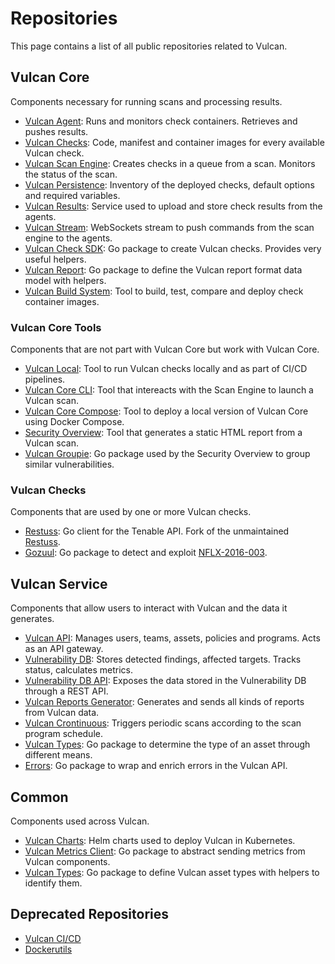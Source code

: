 # Repositories

This page contains a list of all public repositories related to Vulcan.

## Vulcan Core

Components necessary for running scans and processing results.

- [Vulcan Agent](https://github.com/adevinta/vulcan-agent): Runs and monitors check containers. Retrieves and pushes results.
- [Vulcan Checks](https://github.com/adevinta/vulcan-checks): Code, manifest and container images for every available Vulcan check.
- [Vulcan Scan Engine](https://github.com/adevinta/vulcan-scan-engine): Creates checks in a queue from a scan. Monitors the status of the scan.
- [Vulcan Persistence](https://github.com/adevinta/vulcan-persistence): Inventory of the deployed checks, default options and required variables.
- [Vulcan Results](https://github.com/adevinta/vulcan-results): Service used to upload and store check results from the agents.
- [Vulcan Stream](https://github.com/adevinta/vulcan-stream): WebSockets stream to push commands from the scan engine to the agents.
- [Vulcan Check SDK](https://github.com/adevinta/vulcan-check-sdk): Go package to create Vulcan checks. Provides very useful helpers.
- [Vulcan Report](https://github.com/adevinta/vulcan-report): Go package to define the Vulcan report format data model with helpers.
- [Vulcan Build System](https://github.com/adevinta/vulcan-checks-bsys): Tool to build, test, compare and deploy check container images.

### Vulcan Core Tools

Components that are not part with Vulcan Core but work with Vulcan Core.

- [Vulcan Local](https://github.com/adevinta/vulcan-local): Tool to run Vulcan checks locally and as part of CI/CD pipelines.
- [Vulcan Core CLI](https://github.com/adevinta/vulcan-core-cli): Tool that intereacts with the Scan Engine to launch a Vulcan scan.
- [Vulcan Core Compose](https://github.com/adevinta/vulcan-core-compose): Tool to deploy a local version of Vulcan Core using Docker Compose.
- [Security Overview](https://github.com/adevinta/security-overview): Tool that generates a static HTML report from a Vulcan scan.
- [Vulcan Groupie](https://github.com/adevinta/vulcan-groupie): Go package used by the Security Overview to group similar vulnerabilities.

### Vulcan Checks

Components that are used by one or more Vulcan checks.

- [Restuss](https://github.com/adevinta/restuss): Go client for the Tenable API. Fork of the unmaintained [Restuss](https://github.com/stefanoj3/restuss).
- [Gozuul](https://github.com/adevinta/gozuul): Go package to detect and exploit [NFLX-2016-003](https://github.com/Netflix/security-bulletins/blob/master/advisories/nflx-2016-003.md).

## Vulcan Service 

Components that allow users to interact with Vulcan and the data it generates.

- [Vulcan API](https://github.com/adevinta/vulcan-api): Manages users, teams, assets, policies and programs. Acts as an API gateway.
- [Vulnerability DB](https://github.com/adevinta/vulnerability-db): Stores detected findings, affected targets. Tracks status, calculates metrics.
- [Vulnerability DB API](https://github.com/adevinta/vulnerability-db-api): Exposes the data stored in the Vulnerability DB through a REST API.
- [Vulcan Reports Generator](https://github.com/adevinta/vulcan-reports-generator): Generates and sends all kinds of reports from Vulcan data.
- [Vulcan Crontinuous](https://github.com/adevinta/vulcan-crontinuous): Triggers periodic scans according to the scan program schedule.
- [Vulcan Types](https://github.com/adevinta/vulcan-types): Go package to determine the type of an asset through different means.
- [Errors](https://github.com/adevinta/errors): Go package to wrap and enrich errors in the Vulcan API.

## Common

Components used across Vulcan.

- [Vulcan Charts](https://github.com/adevinta/vulcan-charts): Helm charts used to deploy Vulcan in Kubernetes.
- [Vulcan Metrics Client](https://github.com/adevinta/vulcan-metrics-client): Go package to abstract sending metrics from Vulcan components. 
- [Vulcan Types](https://github.com/adevinta/vulcan-types): Go package to define Vulcan asset types with helpers to identify them.

## Deprecated Repositories

- [Vulcan CI/CD](https://github.com/adevinta/vulcan-cicd)
- [Dockerutils](https://github.com/adevinta/dockerutils)
